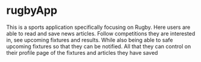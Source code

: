 # rugbyApp
This is a sports application specifically focusing on Rugby. Here users are able to read and save news articles. Follow competitions they are interested in, see upcoming fixtures and results. While also being able to safe upcoming fixtures so that they can be notified. All that they can control on their profile page of the fixtures and articles they have saved
